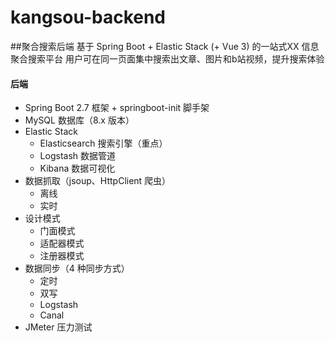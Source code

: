 # kangsou-backend
##聚合搜索后端
基于 Spring Boot + Elastic Stack (+ Vue 3) 的一站式XX 信息聚合搜索平台
用户可在同一页面集中搜索出文章、图片和b站视频，提升搜索体验


#### 后端

- Spring Boot 2.7 框架 + springboot-init 脚手架
- MySQL 数据库（8.x 版本）
- Elastic Stack
    - Elasticsearch 搜索引擎（重点）
    - Logstash 数据管道
    - Kibana 数据可视化
- 数据抓取（jsoup、HttpClient 爬虫）
    - 离线
    - 实时
- 设计模式
    - 门面模式
    - 适配器模式
    - 注册器模式
- 数据同步（4 种同步方式）
    - 定时
    - 双写
    - Logstash
    - Canal
- JMeter 压力测试
